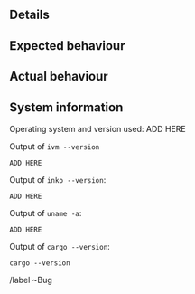 <!--
This template contains various comments (like this). These should be replaced
with the content they ask for (e.g. a summary). Once done, make sure all are
removed, including this one.
-->

## Details

<!-- Provide a detailed description of the bug you encountered. -->

## Expected behaviour

<!-- Describe what you expected to happen. -->

## Actual behaviour

<!-- Describe what actually happened. -->

## System information

Operating system and version used: ADD HERE

Output of `ivm --version`

```
ADD HERE
```

Output of `inko --version`:

```
ADD HERE
```

Output of `uname -a`:

```
ADD HERE
```

Output of `cargo --version`:

```
cargo --version
```

/label ~Bug
